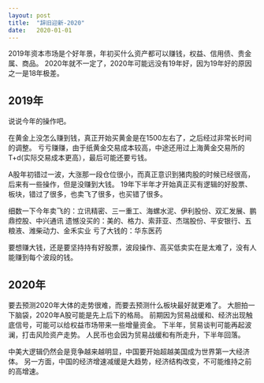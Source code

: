 ```yaml
---
layout: post
title:  "辞旧迎新-2020"
date:   2020-01-01
---
```


2019年资本市场是个好年景，年初买什么资产都可以赚钱，权益、信用债、贵金属、商品。
2020年就不一定了，2020年可能远没有19年好，因为19年好的原因之一是18年极差。

## 2019年
说说今年的操作吧。

在黄金上没怎么赚到钱，真正开始买黄金是在1500左右了，之后经过非常长时间的调整。
亏亏赚赚，由于纸黄金交易成本较高，中途还用过上海黄金交易所的T+d(实际交易成本更高），最后可能还要亏钱。

A股年初错过一波，大涨那一段仓位很小，而真正意识到猪肉股的时候已经很高，后来有一些操作，但是没赚到大钱。
19年下半年才开始真正买有逻辑的好股票、板块，错过了很多，也卖飞了很多，也买错了很多。

细数一下今年卖飞的：立讯精密、三一重工、海螺水泥、伊利股份、双汇发展、鹏鼎控股、中兴通讯
遗憾没买的：美的、格力、索菲亚、杰瑞股份、平安银行、五粮液、潍柴动力、金禾实业
亏了大钱的：华东医药

要想赚大钱，还是要坚持持有好股票，波段操作、高买低卖实在是太难了，没有人能赚到每个波段的钱。

## 2020年
要去预测2020年大体的走势很难，而要去预测什么板块最好就更难了。
大胆拍一下脑袋，2020年A股可能是先上后下的格局。
前期因为贸易战缓和、经济出现触底信号，可能可以给权益市场带来一些增量资金。
下半年，贸易谈判可能再起波澜，打击风险资产走势。
人民币也会因为贸易战缓和有所走升，下半年回落。

中美大逻辑仍然会是竞争越来越明显，中国要开始超越美国成为世界第一大经济体。
另一方面，中国的经济增速减缓是大趋势，经济结构改变，不可能维持之前的高增速。